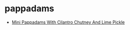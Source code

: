 # pappadams

 * [Mini Pappadams With Cilantro Chutney And Lime Pickle](../../index/m/mini-pappadams-with-cilantro-chutney-and-lime-pickle-104627.json)
